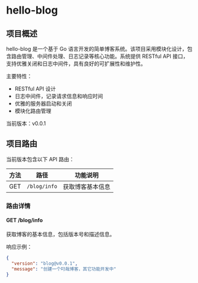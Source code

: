 # hello-blog

## 项目概述

hello-blog 是一个基于 Go 语言开发的简单博客系统。该项目采用模块化设计，包含路由管理、中间件处理、日志记录等核心功能。系统提供 RESTful API 接口，支持优雅关闭和日志中间件，具有良好的可扩展性和维护性。

主要特性：
- RESTful API 设计
- 日志中间件，记录请求信息和响应时间
- 优雅的服务器启动和关闭
- 模块化路由管理

当前版本：v0.0.1

## 项目路由

当前版本包含以下 API 路由：

| 方法 | 路径       | 功能说明     |
|------|------------|-------------|
| GET  | `/blog/info` | 获取博客基本信息 |

### 路由详情

#### GET /blog/info
获取博客的基本信息，包括版本号和描述信息。

响应示例：
```json
{
  "version": "blog@v0.0.1",
  "message": "创建一个叼哉博客，其它功能开发中"
}